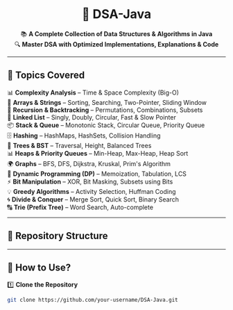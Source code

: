 <div align="center">

# 🚀 DSA-Java  

📚 **A Complete Collection of Data Structures & Algorithms in Java**  
🔍 **Master DSA with Optimized Implementations, Explanations & Code**  


</div>

---

## 📌 Topics Covered  

📊 **Complexity Analysis** – Time & Space Complexity (Big-O)  
📝 **Arrays & Strings** – Sorting, Searching, Two-Pointer, Sliding Window  
🔄 **Recursion & Backtracking** – Permutations, Combinations, Subsets  
🔗 **Linked List** – Singly, Doubly, Circular, Fast & Slow Pointer  
📦 **Stack & Queue** – Monotonic Stack, Circular Queue, Priority Queue  
🗄 **Hashing** – HashMaps, HashSets, Collision Handling  
🌳 **Trees & BST** – Traversal, Height, Balanced Trees  
📊 **Heaps & Priority Queues** – Min-Heap, Max-Heap, Heap Sort  
🌍 **Graphs** – BFS, DFS, Dijkstra, Kruskal, Prim's Algorithm  
🎯 **Dynamic Programming (DP)** – Memoization, Tabulation, LCS  
⚡ **Bit Manipulation** – XOR, Bit Masking, Subsets using Bits  
💡 **Greedy Algorithms** – Activity Selection, Huffman Coding  
🌀 **Divide & Conquer** – Merge Sort, Quick Sort, Binary Search  
🔠 **Trie (Prefix Tree)** – Word Search, Auto-complete  

---

## 📂 Repository Structure  



---
## 🚀 How to Use?  

1️⃣ **Clone the Repository**  
```sh
git clone https://github.com/your-username/DSA-Java.git

